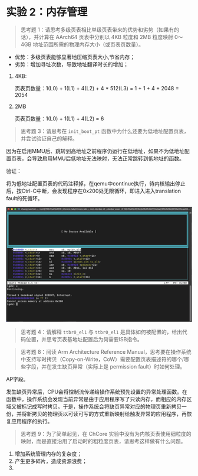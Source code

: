 # 实验 2：内存管理

> 思考题 1：请思考多级页表相比单级页表带来的优势和劣势（如果有的话），并计算在 AArch64 页表中分别以 4KB 粒度和 2MB 粒度映射 0～4GB 地址范围所需的物理内存大小（或页表页数量）。

+ 优势：多级页表能够显著地压缩页表大小,节省内存；
+ 劣势：增加寻址次数，导致地址翻译时长的增加；

1. 4KB:

   页表页数量：1(L0) + 1(L1) + 4(L2) + 4 * 512(L3) = 1 + 1 + 4 + 2048 = 2054

2. 2MB

   页表页数量：1(L0) + 1(L1) + 4(L2) = 6

> 思考题 3：请思考在 `init_boot_pt` 函数中为什么还要为低地址配置页表，并尝试验证自己的解释。

因为在启用MMU后、跳转到高地址之前程序仍运行在低地址，如果不为低地址配置页表，会导致启用MMU后低地址无法映射，无法正常跳转到低地址的函数。

验证：

将为低地址配置页表的代码注释掉，在qemu中continue执行，待内核输出停止后，按Ctrl-C中断，会发现程序在0x200处无限循环，即进入进入translation fault的死循环。

![img_1.png](img_1.png)

> 思考题 4：请解释 `ttbr0_el1` 与 `ttbr0_el1` 是具体如何被配置的，给出代码位置，并思考页表基地址配置后为何需要ISB指令。



> 思考题 8：阅读 Arm Architecture Reference Manual，思考要在操作系统中支持写时拷贝（Copy-on-Write，CoW）需要配置页表描述符的哪个/哪些字段，并在发生缺页异常（实际上是 permission fault）时如何处理。

AP字段。

发生缺页异常后，CPU会将控制流传递给操作系统预先设置的异常处理函数。在函数中，操作系统会发现当前异常是由于应用程序写了只读内存，而相应的内存区域又被标记成写时拷贝。于是，操作系统会将缺页异常对应的物理页重新拷贝一份，并将新拷贝的物理页以可读可写的方式重新映射给触发异常的应用程序，再恢复应用程序的执行。

> 思考题 9：为了简单起见，在 ChCore 实验中没有为内核页表使用细粒度的映射，而是直接沿用了启动时的粗粒度页表，请思考这样做有什么问题。

1. 增加系统管理内存的复杂度；
2. 产生更多碎片，造成资源浪费；
3. 
